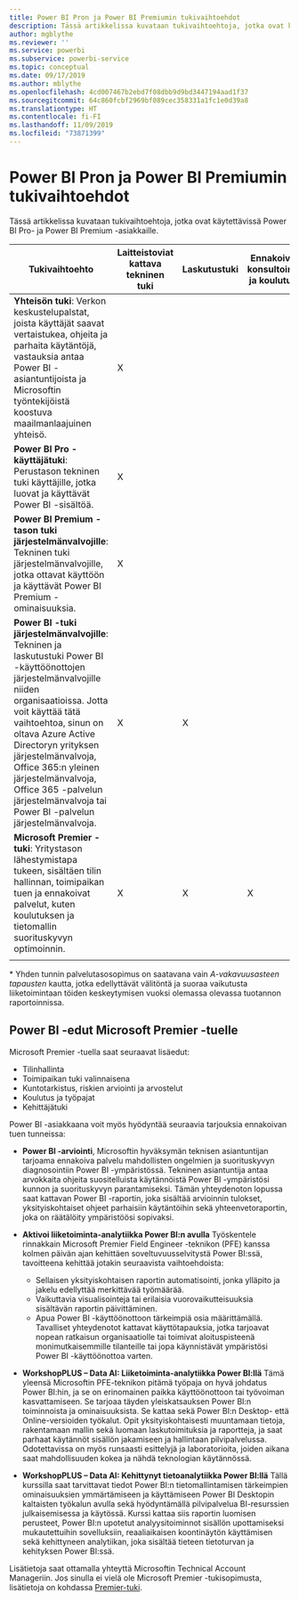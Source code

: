 ```yaml
---
title: Power BI Pron ja Power BI Premiumin tukivaihtoehdot
description: Tässä artikkelissa kuvataan tukivaihtoehtoja, jotka ovat käytettävissä Power BI Pro- ja Power BI Premium -asiakkaille.
author: mgblythe
ms.reviewer: ''
ms.service: powerbi
ms.subservice: powerbi-service
ms.topic: conceptual
ms.date: 09/17/2019
ms.author: mblythe
ms.openlocfilehash: 4cd007467b2ebd7f08dbb9d9bd3447194aad1f37
ms.sourcegitcommit: 64c860fcbf2969bf089cec358331a1fc1e0d39a8
ms.translationtype: HT
ms.contentlocale: fi-FI
ms.lasthandoff: 11/09/2019
ms.locfileid: "73871399"
---
```

# <a name="power-bi-pro-and-power-bi-premium-support-options"></a>Power BI Pron ja Power BI Premiumin tukivaihtoehdot

Tässä artikkelissa kuvataan tukivaihtoehtoja, jotka ovat käytettävissä Power BI Pro- ja Power BI Premium -asiakkaille.

| **Tukivaihtoehto** | **Laitteistoviat kattava tekninen tuki** | **Laskutustuki** | **Ennakoiva konsultointi ja koulutus** | **Palvelutaso <br>(aika ensimmäiseen yhteydenottoon)** | **Tukikanava** |
| --- | --- | --- | --- | --- | --- |
| **Yhteisön tuki**: Verkon keskustelupalstat, joista käyttäjät saavat vertaistukea, ohjeita ja parhaita käytäntöjä, vastauksia antaa Power BI -asiantuntijoista ja Microsoftin työntekijöistä koostuva maailmanlaajuinen yhteisö. | X |   |   | Ei määritetty, yhteydenotto mahdollisuuksien mukaan. | [Power BI -yhteisö](https://community.powerbi.com) |
| **Power BI Pro -käyttäjätuki**: Perustason tekninen tuki käyttäjille, jotka luovat ja käyttävät Power BI -sisältöä. | X |   |   | Yksi arkipäivä. | [Power BI -tukisivusto](https://support.powerbi.com)  |
| **Power BI Premium -tason tuki järjestelmänvalvojille**: Tekninen tuki järjestelmänvalvojille, jotka ottavat käyttöön ja käyttävät Power BI Premium -ominaisuuksia. | X |   |   | Yksi arkipäivä tai yksi tunti, tapauksen vakavuuden mukaan.\* | [Power BI -tukisivusto](https://support.powerbi.com)<br>TAI<br>[Microsoft 365 -hallintakeskus](https://portal.office.com/adminportal)<br>TAI<br> Puhelin |
| **Power BI -tuki järjestelmänvalvojille**: Tekninen ja laskutustuki Power BI -käyttöönottojen järjestelmänvalvojille niiden organisaatioissa.  Jotta voit käyttää tätä vaihtoehtoa, sinun on oltava Azure Active Directoryn yrityksen järjestelmänvalvoja, Office 365:n yleinen järjestelmänvalvoja, Office 365 -palvelun järjestelmänvalvoja tai Power BI -palvelun järjestelmänvalvoja. | X | X |   | Yksi arkipäivä tai yksi tunti, tapauksen vakavuuden mukaan.\* | [Microsoft 365 -hallintakeskus](https://portal.office.com/adminportal)<br>TAI<br> Puhelin |
| **Microsoft Premier -tuki**: Yritystason lähestymistapa tukeen, sisältäen tilin hallinnan, toimipaikan tuen ja ennakoivat palvelut, kuten koulutuksen ja tietomallin suorituskyvyn optimoinnin. | X | X | X | Vaihtelee tarjouksen ja tapauksen vakavuuden mukaan.\* | Technical Account Manager <br>TAI<br> [Microsoft 365 -hallintakeskus](https://portal.office.com/adminportal) |
| | | | | | |

\* Yhden tunnin palvelutasosopimus on saatavana vain _A-vakavuusasteen tapausten_ kautta, jotka edellyttävät välitöntä ja suoraa vaikutusta liiketoimintaan töiden keskeytymisen vuoksi olemassa olevassa tuotannon raportoinnissa.

## <a name="power-bi-benefits-for-microsoft-premier-support"></a>Power BI -edut Microsoft Premier -tuelle

Microsoft Premier -tuella saat seuraavat lisäedut:

- Tilinhallinta
- Toimipaikan tuki valinnaisena
- Kuntotarkistus, riskien arviointi ja arvostelut
- Koulutus ja työpajat
- Kehittäjätuki

Power BI -asiakkaana voit myös hyödyntää seuraavia tarjouksia ennakoivan tuen tunneissa:

 - **Power BI -arviointi**, Microsoftin hyväksymän teknisen asiantuntijan tarjoama ennakoiva palvelu mahdollisten ongelmien ja suorituskyvyn diagnosointiin Power BI -ympäristössä. Tekninen asiantuntija antaa arvokkaita ohjeita suositelluista käytännöistä Power BI -ympäristösi kunnon ja suorituskyvyn parantamiseksi. Tämän yhteydenoton lopussa saat kattavan Power BI -raportin, joka sisältää arvioinnin tulokset, yksityiskohtaiset ohjeet parhaisiin käytäntöihin sekä yhteenvetoraportin, joka on räätälöity ympäristöösi sopivaksi.

 - **Aktivoi liiketoiminta-analytiikka Power BI:n avulla** Työskentele rinnakkain Microsoft Premier Field Engineer -teknikon (PFE) kanssa kolmen päivän ajan kehittäen soveltuvuusselvitystä Power BI:ssä, tavoitteena kehittää jotakin seuraavista vaihtoehdoista:
    - Sellaisen yksityiskohtaisen raportin automatisointi, jonka ylläpito ja jakelu edellyttää merkittävää työmäärää.
    - Vaikuttavia visualisointeja tai erilaisia vuorovaikutteisuuksia sisältävän raportin päivittäminen. 
    - Apua Power BI -käyttöönottoon tärkeimpiä osia määrittämällä. Tavalliset yhteydenotot kattavat käyttötapauksia, jotka tarjoavat nopean ratkaisun organisaatiolle tai toimivat aloituspisteenä monimutkaisemmille tilanteille tai jopa käynnistävät ympäristösi Power BI -käyttöönottoa varten.

  - **WorkshopPLUS – Data AI: Liiketoiminta-analytiikka Power BI:llä** Tämä yleensä Microsoftin PFE-teknikon pitämä työpaja on hyvä johdatus Power BI:hin, ja se on erinomainen paikka käyttöönottoon tai työvoiman kasvattamiseen.
Se tarjoaa täyden yleiskatsauksen Power BI:n toiminnoista ja ominaisuuksista. Se kattaa sekä Power BI:n Desktop- että Online-versioiden työkalut. Opit yksityiskohtaisesti muuntamaan tietoja, rakentamaan mallin sekä luomaan laskutoimituksia ja raportteja, ja saat parhaat käytännöt sisällön jakamiseen ja hallintaan pilvipalvelussa. Odotettavissa on myös runsaasti esittelyjä ja laboratorioita, joiden aikana saat mahdollisuuden kokea ja nähdä teknologian käytännössä.

  - **WorkshopPLUS – Data AI: Kehittynyt tietoanalytiikka Power BI:llä** Tällä kurssilla saat tarvittavat tiedot Power BI:n tietomallintamisen tärkeimpien ominaisuuksien ymmärtämiseen ja käyttämiseen Power BI Desktopin kaltaisten työkalun avulla sekä hyödyntämällä pilvipalvelua BI-resurssien julkaisemisessa ja käytössä. Kurssi kattaa siis raportin luomisen perusteet, Power BI:n upotetut analyysitoiminnot sisällön upottamiseksi mukautettuihin sovelluksiin, reaaliaikaisen koontinäytön käyttämisen sekä kehittyneen analytiikan, joka sisältää tieteen tietoturvan ja kehityksen Power BI:ssä.

Lisätietoja saat ottamalla yhteyttä Microsoftin Technical Account Manageriin. Jos sinulla ei vielä ole Microsoft Premier -tukisopimusta, lisätietoja on kohdassa [Premier-tuki](https://support.microsoft.com/premier).
